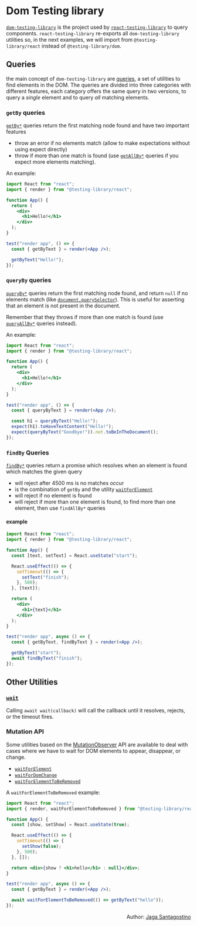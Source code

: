 # Dom Testing library

[`dom-testing-library`](https://testing-library.com/docs/dom-testing-library/) is the project used by [`react-testing-library`](https://testing-library.com/docs/react-testing-library/intro) to query components. `react-testing-library` re-exports all `dom-testing-library` utilities so, in the next examples, we will import from `@testing-library/react` instead of `@testing-library/dom`.

## Queries

the main concept of `dom-testing-library` are [queries](https://testing-library.com/docs/dom-testing-library/api-queries), a set of utilities to find elements in the DOM. The queries are divided into three categories with different features, each category offers the same query in two versions, to query a _single_ element and to query _all_ matching elements.

### `getBy` queries

[`getBy*`](https://testing-library.com/docs/dom-testing-library/api-queries#getby) queries return the first matching node found
and have two important features

- throw an error if no elements match (allow to make expectations without using expect directly)
- throw if more than one match is found (use [`getAllBy*`](https://testing-library.com/docs/dom-testing-library/api-queries#getallby) queries if you expect more elements matching).

An example:

```jsx
import React from "react";
import { render } from "@testing-library/react";

function App() {
  return (
    <div>
      <h1>Hello!</h1>
    </div>
  );
}

test("render app", () => {
  const { getByText } = render(<App />);

  getByText("Hello!");
});
```

### `queryBy` queries

[`queryBy*`](https://testing-library.com/docs/dom-testing-library/api-queries#queryby) queries return the first matching node found, and return `null` if no elements match (like [`document.querySelector`](https://developer.mozilla.org/it/docs/Web/API/Document/querySelector)). This is useful for asserting that an element is not present in the document.

Remember that they throws if more than one match is found (use [`queryAllBy*`](https://testing-library.com/docs/dom-testing-library/api-queries#queryallby) queries instead).

An example:

```jsx
import React from "react";
import { render } from "@testing-library/react";

function App() {
  return (
    <div>
      <h1>Hello!</h1>
    </div>
  );
}

test("render app", () => {
  const { queryByText } = render(<App />);

  const h1 = queryByText("Hello!");
  expect(h1).toHaveTextContent("Hello!");
  expect(queryByText("Goodbye!")).not.toBeInTheDocument();
});
```

### `findBy` Queries

[`findBy*`](https://testing-library.com/docs/dom-testing-library/api-queries#findby) queries return a promise which resolves when an element is found which matches the given query

- will reject after 4500 ms is no matches occur
- is the combination of `getBy` and the utility [`waitForElement`](https://testing-library.com/docs/dom-testing-library/api-async#waitforelement)
- will reject if no element is found
- will reject if more than one element is found, to find more than one element, then use `findAllBy*` queries

#### example

```jsx
import React from "react";
import { render } from "@testing-library/react";

function App() {
  const [text, setText] = React.useState("start");

  React.useEffect(() => {
    setTimeout(() => {
      setText("finish");
    }, 500);
  }, [text]);

  return (
    <div>
      <h1>{text}</h1>
    </div>
  );
}

test("render app", async () => {
  const { getByText, findByText } = render(<App />);

  getByText("start");
  await findByText("finish");
});
```

## Other Utilities

### [`wait`](https://testing-library.com/docs/dom-testing-library/api-async#wait)

Calling `await wait(callback)` will call the callback until it resolves, rejects, or the timeout fires.

### Mutation API

Some utilities based on the [MutationObserver](https://developer.mozilla.org/en-US/docs/Web/API/MutationObserver) API are available to deal with cases where we have to wait for DOM elements to appear, disappear, or change.

- [`waitForElement`](https://testing-library.com/docs/dom-testing-library/api-async#waitforelement)
- [`waitForDomChange`](https://testing-library.com/docs/dom-testing-library/api-async#waitfordomchange)
- [`waitForElementToBeRemoved`](https://testing-library.com/docs/dom-testing-library/api-async#waitforelementtoberemoved)

A `waitForElementToBeRemoved` example:

```jsx
import React from "react";
import { render, waitForElementToBeRemoved } from "@testing-library/react";

function App() {
  const [show, setShow] = React.useState(true);

  React.useEffect(() => {
    setTimeout(() => {
      setShow(false);
    }, 500);
  }, []);

  return <div>{show ? <h1>hello</h1> : null}</div>;
}

test("render app", async () => {
  const { getByText } = render(<App />);

  await waitForElementToBeRemoved(() => getByText("hello"));
});
```

<p style='text-align: right;'>Author: <a href="../about-us.md#jaga-santagostino">Jaga Santagostino</a></p>
